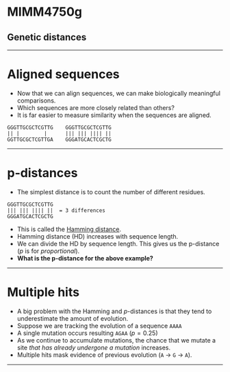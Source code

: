 # MIMM4750g
## Genetic distances

---

# Aligned sequences

* Now that we can align sequences, we can make biologically meaningful comparisons.
* Which sequences are more closely related than others?
* It is far easier to measure similarity when the sequences are aligned.
```
GGGTTGCGCTCGTTG    GGGTTGCGCTCGTTG
|| |        |      ||| ||| |||| ||
GGTTGCGCTCGTTGA    GGGATGCACTCGCTG
```

---

# p-distances

* The simplest distance is to count the number of different residues.
```
GGGTTGCGCTCGTTG
||| ||| |||| ||  = 3 differences
GGGATGCACTCGCTG
```
* This is called the [Hamming distance](https://en.wikipedia.org/wiki/Hamming_distance).
* Hamming distance (HD) increases with sequence length.  
* We can divide the HD by sequence length.  This gives us the p-distance (*p* is for *proportional*).
* **What is the p-distance for the above example?**

---

# Multiple hits

* A big problem with the Hamming and *p*-distances is that they tend to  underestimate the amount of evolution.
* Suppose we are tracking the evolution of a sequence `AAAA`
* A single mutation occurs resulting `AGAA` ($p=0.25$)
* As we continue to accumulate mutations, the chance that we mutate a site *that has already undergone a mutation* increases.
* Multiple hits mask evidence of previous evolution (`A` $\rightarrow$ `G` $\rightarrow$ `A`).

---

<section data-state="jukes-slide">
    <center>
    <div id="jukes" class="fig-container"
         data-fig-id="fig-jukes"
         data-file="/include/jukes-cantor.html"
         style="height:600px">
    </div>
    </center>
</section>




